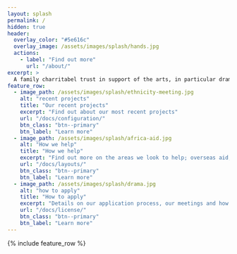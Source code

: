 ```yaml
---
layout: splash
permalink: /
hidden: true
header:
  overlay_color: "#5e616c"
  overlay_image: /assets/images/splash/hands.jpg
  actions:
    - label: "Find out more"
      url: "/about/"
excerpt: >
  A family charritabel trust in support of the arts, in particular drama, organisations working for improved race relations, inner city projects and third world projects
feature_row:
  - image_path: /assets/images/splash/ethnicity-meeting.jpg
    alt: "recent projects"
    title: "Our recent projects"
    excerpt: "Find out about our most recent projects"
    url: "/docs/configuration/"
    btn_class: "btn--primary"
    btn_label: "Learn more"
  - image_path: /assets/images/splash/africa-aid.jpg
    alt: "How we help"
    title: "How we help"
    excerpt: "Find out more on the areas we look to help; overseas aid, famine relief, arts, culture, heritage and science"
    url: "/docs/layouts/"
    btn_class: "btn--primary"
    btn_label: "Learn more"
  - image_path: /assets/images/splash/drama.jpg
    alt: "how to apply"
    title: "How to apply"
    excerpt: "Details on our application process, our meetings and how to apply"
    url: "/docs/license/"
    btn_class: "btn--primary"
    btn_label: "Learn more"   
---
```


{% include feature_row %}